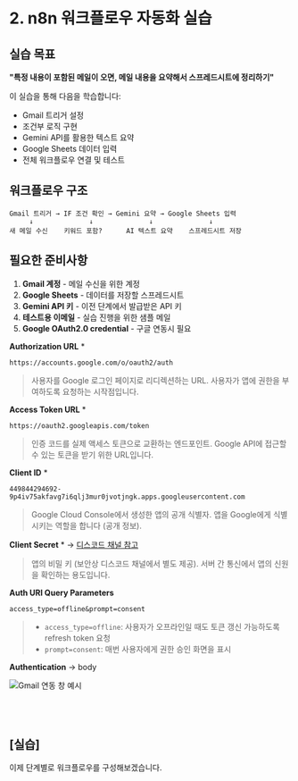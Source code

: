 # 2. n8n 워크플로우 자동화 실습

## 실습 목표
**"특정 내용이 포함된 메일이 오면, 메일 내용을 요약해서 스프레드시트에 정리하기"**

이 실습을 통해 다음을 학습합니다:
- Gmail 트리거 설정
- 조건부 로직 구현
- Gemini API를 활용한 텍스트 요약
- Google Sheets 데이터 입력
- 전체 워크플로우 연결 및 테스트

## 워크플로우 구조
```
Gmail 트리거 → IF 조건 확인 → Gemini 요약 → Google Sheets 입력
     ↓              ↓              ↓              ↓
새 메일 수신    키워드 포함?      AI 텍스트 요약    스프레드시트 저장
```

## 필요한 준비사항
1. **Gmail 계정** - 메일 수신을 위한 계정
2. **Google Sheets** - 데이터를 저장할 스프레드시트
3. **Gemini API 키** - 이전 단계에서 발급받은 API 키
4. **테스트용 이메일** - 실습 진행을 위한 샘플 메일
5. **Google OAuth2.0 credential** - 구글 연동시 필요

**Authorization URL** *   
```
https://accounts.google.com/o/oauth2/auth
```
> 사용자를 Google 로그인 페이지로 리디렉션하는 URL. 사용자가 앱에 권한을 부여하도록 요청하는 시작점입니다.

**Access Token URL** *   
```
https://oauth2.googleapis.com/token
```
> 인증 코드를 실제 액세스 토큰으로 교환하는 엔드포인트. Google API에 접근할 수 있는 토큰을 받기 위한 URL입니다.

**Client ID** *   
```
449844294692-9p4iv75akfavg7i6qlj3mur0jvotjngk.apps.googleusercontent.com
```
> Google Cloud Console에서 생성한 앱의 공개 식별자. 앱을 Google에게 식별시키는 역할을 합니다 (공개 정보).

**Client Secret** * -> [디스코드 채널 참고](https://discord.com/channels/1404361509735366799/1406913232832041011)   
> 앱의 비밀 키 (보안상 디스코드 채널에서 별도 제공). 서버 간 통신에서 앱의 신원을 확인하는 용도입니다.

**Auth URI Query Parameters**   
```
access_type=offline&prompt=consent
```
> - `access_type=offline`: 사용자가 오프라인일 때도 토큰 갱신 가능하도록 refresh token 요청
> - `prompt=consent`: 매번 사용자에게 권한 승인 화면을 표시

**Authentication** -> body   

![Gmail 연동 창 예시](/ewha-lecture/assets/이대수업사진3.png)   
<br>
<br>
<br>

## **[실습]**
이제 단계별로 워크플로우를 구성해보겠습니다.
